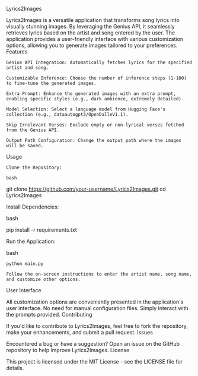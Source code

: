 Lyrics2Images

Lyrics2Images is a versatile application that transforms song lyrics into visually stunning images. By leveraging the Genius API, it seamlessly retrieves lyrics based on the artist and song entered by the user. The application provides a user-friendly interface with various customization options, allowing you to generate images tailored to your preferences.
Features

    Genius API Integration: Automatically fetches lyrics for the specified artist and song.

    Customizable Inference: Choose the number of inference steps (1-100) to fine-tune the generated images.

    Extra Prompt: Enhance the generated images with an extra prompt, enabling specific styles (e.g., dark ambience, extremely detailed).

    Model Selection: Select a language model from Hugging Face's collection (e.g., dataautogpt3/OpenDalleV1.1).

    Skip Irrelevant Verses: Exclude empty or non-lyrical verses fetched from the Genius API.

    Output Path Configuration: Change the output path where the images will be saved.

Usage

    Clone the Repository:

    bash

git clone https://github.com/your-username/Lyrics2Images.git
cd Lyrics2Images

Install Dependencies:

bash

pip install -r requirements.txt

Run the Application:

bash

    python main.py

    Follow the on-screen instructions to enter the artist name, song name, and customize other options.

User Interface

All customization options are conveniently presented in the application's user interface. No need for manual configuration files. Simply interact with the prompts provided.
Contributing

If you'd like to contribute to Lyrics2Images, feel free to fork the repository, make your enhancements, and submit a pull request.
Issues

Encountered a bug or have a suggestion? Open an issue on the GitHub repository to help improve Lyrics2Images.
License

This project is licensed under the MIT License - see the LICENSE file for details.
